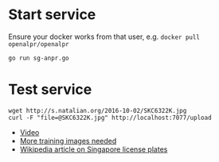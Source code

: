 # Start service

Ensure your docker works from that user, e.g. `docker pull openalpr/openalpr`

	go run sg-anpr.go

# Test service

	wget http://s.natalian.org/2016-10-02/SKC6322K.jpg
	curl -F "file=@SKC6322K.jpg" http://localhost:7077/upload

* [Video](https://www.youtube.com/watch?v=fpj6vptUbCA)
* [More training images needed](https://groups.google.com/forum/#!msg/openalpr/oWU2CvTR7yU/TEsz9LUgBQAJ)
* [Wikipedia article on Singapore license plates](https://en.wikipedia.org/wiki/Vehicle_registration_plates_of_Singapore)
